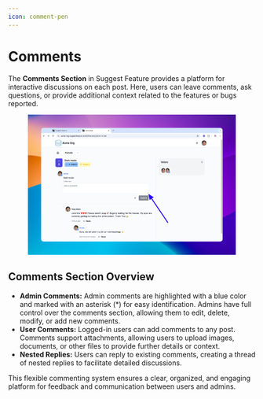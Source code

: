 ```yaml
---
icon: comment-pen
---
```


# Comments

The **Comments Section** in Suggest Feature provides a platform for interactive discussions on each post. Here, users can leave comments, ask questions, or provide additional context related to the features or bugs reported.

<figure><img src="../../.gitbook/assets/image.png" alt=""><figcaption></figcaption></figure>

## Comments Section Overview

* **Admin Comments:** Admin comments are highlighted with a blue color and marked with an asterisk (\*) for easy identification. Admins have full control over the comments section, allowing them to edit, delete, modify, or add new comments.
* **User Comments:** Logged-in users can add comments to any post. Comments support attachments, allowing users to upload images, documents, or other files to provide further details or context.
* **Nested Replies:** Users can reply to existing comments, creating a thread of nested replies to facilitate detailed discussions.

This flexible commenting system ensures a clear, organized, and engaging platform for feedback and communication between users and admins.
